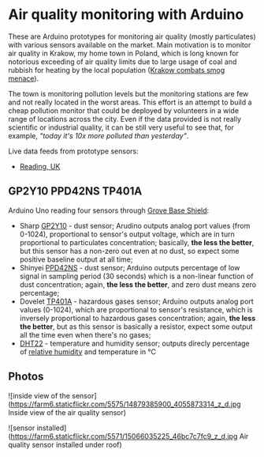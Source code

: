 # Air quality monitoring with Arduino

These are Arduino prototypes for monitoring air quality (mostly particulates) with various sensors available on the market. Main motivation is to monitor air quality in Krakow, my home town in Poland, which is long known for notorious exceeding of air quality limits due to large usage of coal and rubbish for heating by the local population ([Krakow combats smog menace](http://www.thenews.pl/1/6/Artykul/152431,Krakow-combats-smog-menace)).

The town is monitoring pollution levels but the monitoring stations are few and not really located in the worst areas. This effort is an attempt to build a cheap pollution monitor that could be deployed by volunteers in a wide range of locations across the city. Even if the data provided is not really scientific or industrial quality, it can be still very useful to see that, for example, *"today it's 10x more polluted than yesterday"*.

Live data feeds from prototype sensors:

* [Reading, UK](https://xively.com/feeds/448897705)

## GP2Y10 PPD42NS TP401A
Arduino Uno reading four sensors through [Grove Base Shield](http://www.seeedstudio.com/wiki/Grove_-_Base_Shield):

* Sharp [GP2Y10](http://sharp-world.com/products/device/lineup/data/pdf/datasheet/gp2y1010au_e.pdf) - dust sensor; Arudino outputs analog port values (from 0-1024), proportional to sensor's output voltage, which are in turn proportional to particulates concentration; basically, **the less the better**, but this sensor has a non-zero out even at no dust, so expect some positive baseline output at all time;
* Shinyei [PPD42NS](http://sca-shinyei.com/pdf/PPD42NS.pdf) - dust sensor; Arduino outputs percentage of low signal in sampling period (30 seconds) which is a non-linear function of dust concentration; again, **the less the better**, and zero dust means zero percentage;
* Dovelet [TP401A](http://seeedstudio.com/wiki/images/e/eb/TP-401A_Indoor_Air_quality_gas_sensor.pdf) - hazardous gases sensor; Arduino outputs analog port values (0-1024), which are proportional to sensor's resistance, which is inversely proportional to hazardous gases concentration; again, **the less the better**, but as this sensor is basically a resistor, expect some output all the time even when there's no gases;
* [DHT22](http://proto-pic.co.uk/content/datasheets/DHT22-sensor-datasheet.pdf) - temperature and humidity sensor; outputs direcly  percentage of [relative humidity](https://en.wikipedia.org/wiki/Relative_humidity) and temperature in °C

## Photos

![inside view of the sensor](https://farm6.staticflickr.com/5575/14879385900_4055873314_z_d.jpg Inside view of the air quality sensor)

![sensor installed](https://farm6.staticflickr.com/5571/15066035225_46bc7c7fc9_z_d.jpg Air quality sensor installed under roof)

 

